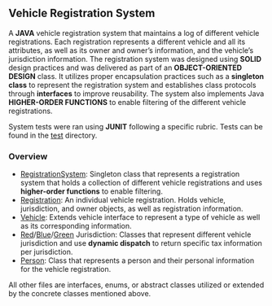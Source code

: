 ## Vehicle Registration System

A **JAVA** vehicle registration system that maintains a log of different vehicle registrations. 
Each registration represents a different vehicle and all its attributes, as well as its owner and owner’s information, and the vehicle’s jurisdiction information. 
The registration system was designed using **SOLID** design practices and was delivered as part of an **OBJECT-ORIENTED DESIGN** class. 
It utilizes proper encapsulation practices such as a **singleton class** to represent the registration system and establishes class protocols through 
**interfaces** to improve reusability. The system also implements Java **HIGHER-ORDER FUNCTIONS** to enable filtering of the different vehicle registrations.

System tests were ran using **JUNIT** following a specific rubric. Tests can be found in the [test](/test) directory.

### Overview
- [RegistrationSystem](/src/registration/RegistrationSystem.java): Singleton class that represents a registration system that holds a collection of different vehicle registrations and uses **higher-order functions** to enable filtering.
- [Registration](/src/registration/Registration.java): An individual vehicle registration. Holds vehicle, jurisdiction, and owner objects, as well as registration information.
- [Vehicle](/src/registration/Vehicle.java): Extends vehicle interface to represent a type of vehicle as well as its corresponding information.
- [Red](/src/registration/RedJurisdiction.java)/[Blue](/src/registration/BlueJurisdiction.java)/[Green](/src/registration/GreenJurisdiction.java) Jurisdiction: Classes that represent different vehicle jurisdiction and use **dynamic dispatch** to return specific tax information per jurisdiction.
- [Person](/src/registration/Person.java): Class that represents a person and their personal information for the vehicle registration.

All other files are interfaces, enums, or abstract classes utilized or extended by the concrete classes mentioned above.
